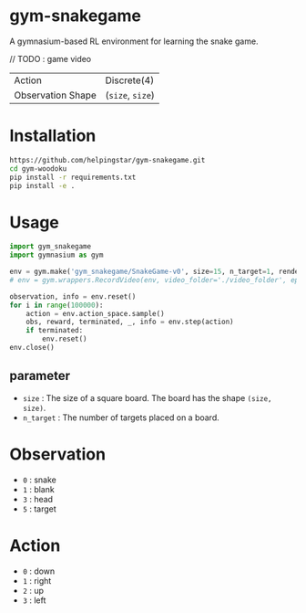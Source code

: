 # gym-snakegame
A gymnasium-based RL environment for learning the snake game.

// TODO : game video

|                   |                  |
|-------------------|------------------|
| Action            | Discrete(4)      |
| Observation Shape | (`size`, `size`) |

# Installation
```bash
https://github.com/helpingstar/gym-snakegame.git
cd gym-woodoku
pip install -r requirements.txt
pip install -e .
```

# Usage
```python
import gym_snakegame
import gymnasium as gym

env = gym.make('gym_snakegame/SnakeGame-v0', size=15, n_target=1, render_mode='rgb_array')
# env = gym.wrappers.RecordVideo(env, video_folder='./video_folder', episode_trigger=lambda x: x % 200 == 0)

observation, info = env.reset()
for i in range(100000):
    action = env.action_space.sample()
    obs, reward, terminated, _, info = env.step(action)
    if terminated:
        env.reset()
env.close()
```
## parameter
* `size` : The size of a square board. The board has the shape `(size, size)`.
* `n_target` : The number of targets placed on a board.

# Observation

* `0` : snake
* `1` : blank
* `3` : head
* `5` : target

# Action

* `0` : down
* `1` : right
* `2` : up
* `3` : left